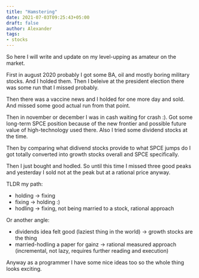 ```yaml
---
title: "Hamstering"
date: 2021-07-03T09:25:43+05:00
draft: false
author: Alexander
tags:
- stocks
---
```


So here I will write and update on my level-upping as amateur on the market.

First in august 2020 probably I got some BA, oil and mostly boring military stocks.
And I holded them.
Then I beleive at the president election there was some run that I missed probably.

Then there was a vaccine news and I holded for one more day and sold.
And missed some good actual run from that point.

Then in november or december I was in cash waiting for crash :).
Got some long-term SPCE position because of the new frontier and possible future value of high-technology used there.
Also I tried some dividend stocks at the time.

Then by comparing what didivend stocks provide to what SPCE jumps do I got totally converted into growth stocks overall and SPCE specifically.

Then I just bought and hodled.
So until this time I missed three good peaks and yesterday I sold not at the peak but at a rational price anyway.

TLDR my path:
- holding -> fixing
- fixing -> holding :)
- hodling -> fixing, not being married to a stock, rational approach

Or another angle:
- dividends idea felt good (laziest thing in the world) -> growth stocks are the thing
- married-hodling a paper for gainz -> rational measured approach (incremental, not lazy, requires further reading and execution)

Anyway as a programmer I have some nice ideas too so the whole thing looks exciting.
